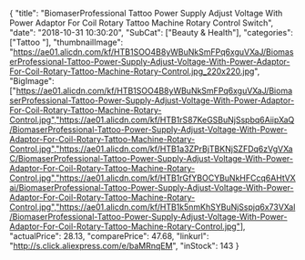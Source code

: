 {
	"title": "BiomaserProfessional Tattoo Power Supply Adjust Voltage With Power Adaptor For Coil Rotary Tattoo Machine Rotary Control Switch",
	"date": "2018-10-31 10:30:20",
	"SubCat": ["Beauty & Health"],
	"categories": ["Tattoo "],
	"thumbnailImage": "https://ae01.alicdn.com/kf/HTB1SOO4B8yWBuNkSmFPq6xguVXaJ/BiomaserProfessional-Tattoo-Power-Supply-Adjust-Voltage-With-Power-Adaptor-For-Coil-Rotary-Tattoo-Machine-Rotary-Control.jpg_220x220.jpg",
	"BigImage": ["https://ae01.alicdn.com/kf/HTB1SOO4B8yWBuNkSmFPq6xguVXaJ/BiomaserProfessional-Tattoo-Power-Supply-Adjust-Voltage-With-Power-Adaptor-For-Coil-Rotary-Tattoo-Machine-Rotary-Control.jpg","https://ae01.alicdn.com/kf/HTB1rS87KeGSBuNjSspbq6AiipXaQ/BiomaserProfessional-Tattoo-Power-Supply-Adjust-Voltage-With-Power-Adaptor-For-Coil-Rotary-Tattoo-Machine-Rotary-Control.jpg","https://ae01.alicdn.com/kf/HTB1a3ZPrBjTBKNjSZFDq6zVgVXaC/BiomaserProfessional-Tattoo-Power-Supply-Adjust-Voltage-With-Power-Adaptor-For-Coil-Rotary-Tattoo-Machine-Rotary-Control.jpg","https://ae01.alicdn.com/kf/HTB1rGfYBOCYBuNkHFCcq6AHtVXai/BiomaserProfessional-Tattoo-Power-Supply-Adjust-Voltage-With-Power-Adaptor-For-Coil-Rotary-Tattoo-Machine-Rotary-Control.jpg","https://ae01.alicdn.com/kf/HTB1k5nmKhSYBuNjSspjq6x73VXal/BiomaserProfessional-Tattoo-Power-Supply-Adjust-Voltage-With-Power-Adaptor-For-Coil-Rotary-Tattoo-Machine-Rotary-Control.jpg"],
	"actualPrice": 28.13,
	"comparePrice": 47.68,
	"linkurl": "http://s.click.aliexpress.com/e/baMRnqEM",
	"inStock": 143
}
